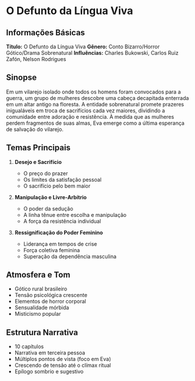 # O Defunto da Língua Viva

## Informações Básicas
**Título:** O Defunto da Língua Viva
**Gênero:** Conto Bizarro/Horror Gótico/Drama Sobrenatural
**Influências:** Charles Bukowski, Carlos Ruiz Zafón, Nelson Rodrigues

## Sinopse
Em um vilarejo isolado onde todos os homens foram convocados para a guerra, um grupo de mulheres descobre uma cabeça decapitada enterrada em um altar antigo na floresta. A entidade sobrenatural promete prazeres inigualáveis em troca de sacrifícios cada vez maiores, dividindo a comunidade entre adoração e resistência. À medida que as mulheres perdem fragmentos de suas almas, Eva emerge como a última esperança de salvação do vilarejo.

## Temas Principais
1. **Desejo e Sacrifício**
   - O preço do prazer
   - Os limites da satisfação pessoal
   - O sacrifício pelo bem maior

2. **Manipulação e Livre-Arbítrio**
   - O poder da sedução
   - A linha tênue entre escolha e manipulação
   - A força da resistência individual

3. **Ressignificação do Poder Feminino**
   - Liderança em tempos de crise
   - Força coletiva feminina
   - Superação da dependência masculina

## Atmosfera e Tom
- Gótico rural brasileiro
- Tensão psicológica crescente
- Elementos de horror corporal
- Sensualidade mórbida
- Misticismo popular

## Estrutura Narrativa
- 10 capítulos
- Narrativa em terceira pessoa
- Múltiplos pontos de vista (foco em Eva)
- Crescendo de tensão até o clímax ritual
- Epílogo sombrio e sugestivo
